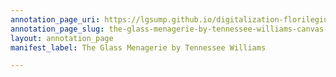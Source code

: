 ```yaml
---
annotation_page_uri: https://lgsump.github.io/digitalization-florilegium/annotations/the-glass-menagerie-by-tennessee-williams-canvas-1-557-412925.json
annotation_page_slug: the-glass-menagerie-by-tennessee-williams-canvas-1-557-412925
layout: annotation_page
manifest_label: The Glass Menagerie by Tennessee Williams

---
```

